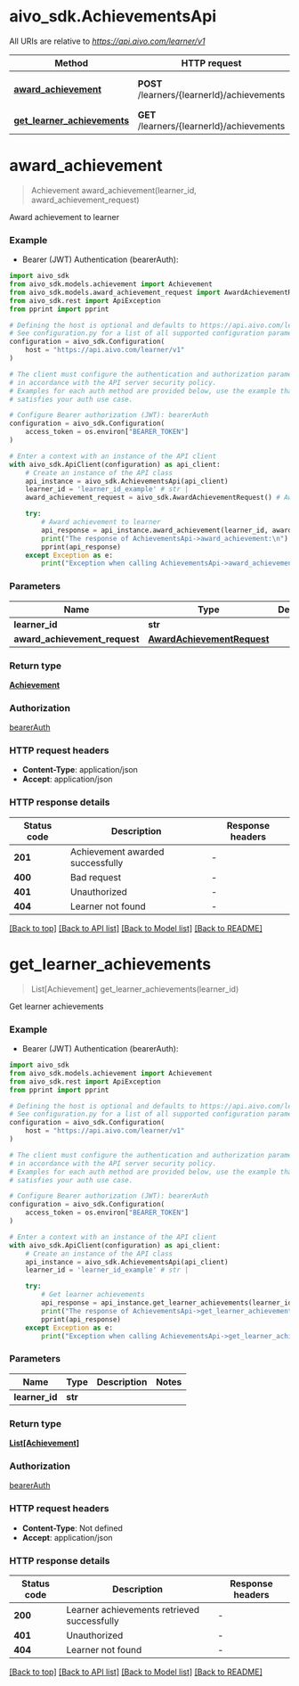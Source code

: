 # aivo_sdk.AchievementsApi

All URIs are relative to *<https://api.aivo.com/learner/v1>*

Method | HTTP request | Description
------------- | ------------- | -------------
[**award_achievement**](AchievementsApi.md#award_achievement) | **POST** /learners/{learnerId}/achievements | Award achievement to learner
[**get_learner_achievements**](AchievementsApi.md#get_learner_achievements) | **GET** /learners/{learnerId}/achievements | Get learner achievements

# **award_achievement**
>
> Achievement award_achievement(learner_id, award_achievement_request)

Award achievement to learner

### Example

* Bearer (JWT) Authentication (bearerAuth):

```python
import aivo_sdk
from aivo_sdk.models.achievement import Achievement
from aivo_sdk.models.award_achievement_request import AwardAchievementRequest
from aivo_sdk.rest import ApiException
from pprint import pprint

# Defining the host is optional and defaults to https://api.aivo.com/learner/v1
# See configuration.py for a list of all supported configuration parameters.
configuration = aivo_sdk.Configuration(
    host = "https://api.aivo.com/learner/v1"
)

# The client must configure the authentication and authorization parameters
# in accordance with the API server security policy.
# Examples for each auth method are provided below, use the example that
# satisfies your auth use case.

# Configure Bearer authorization (JWT): bearerAuth
configuration = aivo_sdk.Configuration(
    access_token = os.environ["BEARER_TOKEN"]
)

# Enter a context with an instance of the API client
with aivo_sdk.ApiClient(configuration) as api_client:
    # Create an instance of the API class
    api_instance = aivo_sdk.AchievementsApi(api_client)
    learner_id = 'learner_id_example' # str | 
    award_achievement_request = aivo_sdk.AwardAchievementRequest() # AwardAchievementRequest | 

    try:
        # Award achievement to learner
        api_response = api_instance.award_achievement(learner_id, award_achievement_request)
        print("The response of AchievementsApi->award_achievement:\n")
        pprint(api_response)
    except Exception as e:
        print("Exception when calling AchievementsApi->award_achievement: %s\n" % e)
```

### Parameters

Name | Type | Description  | Notes
------------- | ------------- | ------------- | -------------
 **learner_id** | **str**|  |
 **award_achievement_request** | [**AwardAchievementRequest**](AwardAchievementRequest.md)|  |

### Return type

[**Achievement**](Achievement.md)

### Authorization

[bearerAuth](../README.md#bearerAuth)

### HTTP request headers

* **Content-Type**: application/json
* **Accept**: application/json

### HTTP response details

| Status code | Description | Response headers |
|-------------|-------------|------------------|
**201** | Achievement awarded successfully |  -  |
**400** | Bad request |  -  |
**401** | Unauthorized |  -  |
**404** | Learner not found |  -  |

[[Back to top]](#) [[Back to API list]](../README.md#documentation-for-api-endpoints) [[Back to Model list]](../README.md#documentation-for-models) [[Back to README]](../README.md)

# **get_learner_achievements**
>
> List[Achievement] get_learner_achievements(learner_id)

Get learner achievements

### Example

* Bearer (JWT) Authentication (bearerAuth):

```python
import aivo_sdk
from aivo_sdk.models.achievement import Achievement
from aivo_sdk.rest import ApiException
from pprint import pprint

# Defining the host is optional and defaults to https://api.aivo.com/learner/v1
# See configuration.py for a list of all supported configuration parameters.
configuration = aivo_sdk.Configuration(
    host = "https://api.aivo.com/learner/v1"
)

# The client must configure the authentication and authorization parameters
# in accordance with the API server security policy.
# Examples for each auth method are provided below, use the example that
# satisfies your auth use case.

# Configure Bearer authorization (JWT): bearerAuth
configuration = aivo_sdk.Configuration(
    access_token = os.environ["BEARER_TOKEN"]
)

# Enter a context with an instance of the API client
with aivo_sdk.ApiClient(configuration) as api_client:
    # Create an instance of the API class
    api_instance = aivo_sdk.AchievementsApi(api_client)
    learner_id = 'learner_id_example' # str | 

    try:
        # Get learner achievements
        api_response = api_instance.get_learner_achievements(learner_id)
        print("The response of AchievementsApi->get_learner_achievements:\n")
        pprint(api_response)
    except Exception as e:
        print("Exception when calling AchievementsApi->get_learner_achievements: %s\n" % e)
```

### Parameters

Name | Type | Description  | Notes
------------- | ------------- | ------------- | -------------
 **learner_id** | **str**|  |

### Return type

[**List[Achievement]**](Achievement.md)

### Authorization

[bearerAuth](../README.md#bearerAuth)

### HTTP request headers

* **Content-Type**: Not defined
* **Accept**: application/json

### HTTP response details

| Status code | Description | Response headers |
|-------------|-------------|------------------|
**200** | Learner achievements retrieved successfully |  -  |
**401** | Unauthorized |  -  |
**404** | Learner not found |  -  |

[[Back to top]](#) [[Back to API list]](../README.md#documentation-for-api-endpoints) [[Back to Model list]](../README.md#documentation-for-models) [[Back to README]](../README.md)

